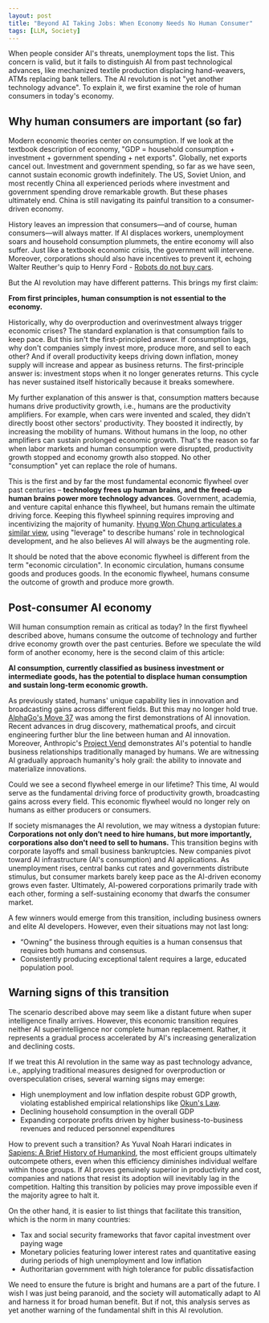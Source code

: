 ```yaml
---
layout: post
title: "Beyond AI Taking Jobs: When Economy Needs No Human Consumer"
tags: [LLM, Society]
---
```


When people consider AI's threats, unemployment tops the list. This concern is valid, but it fails to distinguish AI from past technological advances, like mechanized textile production displacing hand-weavers, ATMs replacing bank tellers. The AI revolution is not "yet another technology advance". To explain it, we first examine the role of human consumers in today's economy.

## Why human consumers are important (so far)

Modern economic theories center on consumption. If we look at the textbook description of economy, "GDP = household consumption + investment + government spending + net exports". Globally, net exports cancel out.
Investment and government spending, so far as we have seen, cannot sustain economic growth indefinitely. The US, Soviet Union, and most recently China all experienced periods where investment and government spending drove remarkable growth. But these phases ultimately end. China is still navigating its painful transition to a consumer-driven economy.

History leaves an impression that consumers—and of course, human consumers—will always matter. If AI displaces workers, unemployment soars and household consumption plummets, the entire economy will also suffer. Just like a textbook economic crisis, the government will intervene. Moreover, corporations should also have incentives to prevent it, echoing Walter Reuther's quip to Henry Ford - [Robots do not buy cars](https://quoteinvestigator.com/2011/11/16/robots-buy-cars/). 

But the AI revolution may have different patterns. This brings my first claim:

**From first principles, human consumption is not essential to the economy.**

Historically, why do overproduction and overinvestment always trigger economic crises? The standard explanation is that consumption fails to keep pace. But this isn't the first-principled answer. If consumption lags, why don't companies simply invest more, produce more, and sell to each other? And if overall productivity keeps driving down inflation, money supply will increase and appear as business returns. The first-principle answer is: investment stops when it no longer generates returns. This cycle has never sustained itself historically because it breaks somewhere.

My further explanation of this answer is that, consumption matters because humans drive productivity growth, i.e., humans are the productivity amplifiers. For example, when cars were invented and scaled, they didn't directly boost other sectors' productivity. They boosted it indirectly, by increasing the mobility of humans. Without humans in the loop, no other amplifiers can sustain prolonged economic growth. That's the reason so far when labor markets and human consumption were disrupted, productivity growth stopped and economy growth also stopped. No other "consumption" yet can replace the role of humans.

This is the first and by far the most fundamental economic flywheel over past centuries – **technology 
frees up human brains, and the freed-up human brains power more technology 
advances**. Government, academia, and venture capital enhance this flywheel, but humans remain the ultimate driving force. Keeping this flywheel spinning requires improving and incentivizing the majority of humanity. [Hyung Won Chung articulates a similar view](https://docs.google.com/presentation/d/15uQTN9M-aTBWHRcd69GBL57QsKV1EM5BhV8i3ihbSUc/edit?slide=id.g352b5d30508_0_0#slide=id.g352b5d30508_0_0), using "leverage" to describe humans' role in technological development, and he also believes AI will always be the augmenting role.

It should be noted that the above economic flywheel is different from the term "economic circulation". In economic circulation, humans consume goods and produces goods. In the economic flywheel, humans consume the outcome of growth and produce more growth.

## Post-consumer AI economy

Will human consumption remain as critical as today? In the first flywheel described above, humans consume the outcome of technology and further drive economy growth over the past centuries. Before we speculate the wild form of another economy, here is the second claim of this article:

**AI consumption, currently classified as business investment or intermediate goods, has the potential to displace human consumption and sustain long-term economic growth.**

As previously stated, humans' unique capability lies in innovation and broadcasting gains across different fields. But this may no longer hold true. [AlphaGo's Move 37](https://en.wikipedia.org/wiki/AlphaGo_versus_Lee_Sedol) was among the first demonstrations of AI innovation. Recent advances in drug discovery, mathematical proofs, and circuit engineering further blur the line between human and AI innovation. Moreover, Anthropic's [Project Vend](https://www.anthropic.com/research/project-vend-1) demonstrates AI's potential to handle business relationships traditionally managed by humans. We are witnessing AI gradually approach humanity's holy grail: the ability to innovate and materialize innovations.

Could we see a second flywheel emerge in our lifetime? This time, AI would serve as the fundamental driving force of productivity growth, broadcasting gains across every field. This economic flywheel would no longer rely on humans as either producers or consumers.

If society mismanages the AI revolution, we may witness a dystopian future: **Corporations not only don’t need to hire humans, but more importantly, corporations also don't need 
to sell to humans.** This transition begins with corporate layoffs and small business bankruptcies. New companies pivot toward AI infrastructure (AI's consumption) and AI applications. As unemployment rises, central banks cut rates and governments distribute stimulus, but consumer markets barely keep pace as the AI-driven economy grows even faster. Ultimately, AI-powered corporations primarily trade with each other, forming a self-sustaining economy that dwarfs the consumer market.

A few winners would emerge from this transition, including business owners and elite AI developers. However, even their situations may not last long:
- “Owning” the business through equities is a human consensus that requires both humans and consensus.
- Consistently producing exceptional talent requires a large, educated population pool.

## Warning signs of this transition

The scenario described above may seem like a distant future when super intelligence finally arrives. However, this economic transition requires neither AI superintelligence nor complete human replacement. Rather, it represents a gradual process accelerated by AI's increasing generalization and declining costs.

If we treat this AI revolution in the same way as past technology advance, i.e., applying traditional measures designed for overproduction or overspeculation crises, several warning signs may emerge:
- High unemployment and low inflation despite robust GDP growth, violating established empirical relationships like [Okun's Law](https://en.wikipedia.org/wiki/Okun%27s_law).
- Declining household consumption in the overall GDP
- Expanding corporate profits driven by higher business-to-business revenues and reduced personnel expenditures

How to prevent such a transition? As Yuval Noah Harari indicates in [Sapiens: A Brief History of Humankind](https://en.wikipedia.org/wiki/Sapiens:_A_Brief_History_of_Humankind), the most efficient groups ultimately outcompete others, even when this efficiency diminishes individual welfare within those groups. If AI proves genuinely superior in productivity and cost, companies and nations that resist its adoption will inevitably lag in the competition. Halting this transition by policies may prove impossible even if the majority agree to halt it.

On the other hand, it is easier to list things that facilitate this transition, which is the norm in many countries:
- Tax and social security frameworks that favor capital investment over paying wage
- Monetary policies featuring lower interest rates and quantitative easing during periods of high unemployment and low inflation
- Authoritarian government with high tolerance for public dissatisfaction

We need to ensure the future is bright and humans are a part of the future. I wish I was just 
being paranoid, and the society will automatically adapt to AI and harness it for broad human benefit. But if not, this analysis serves as yet another warning of the fundamental shift in this AI 
revolution.